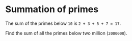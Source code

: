 # Summation of primes

The sum of the primes below `10` is `2 + 3 + 5 + 7 = 17`.

Find the sum of all the primes below two million (`2000000`).
